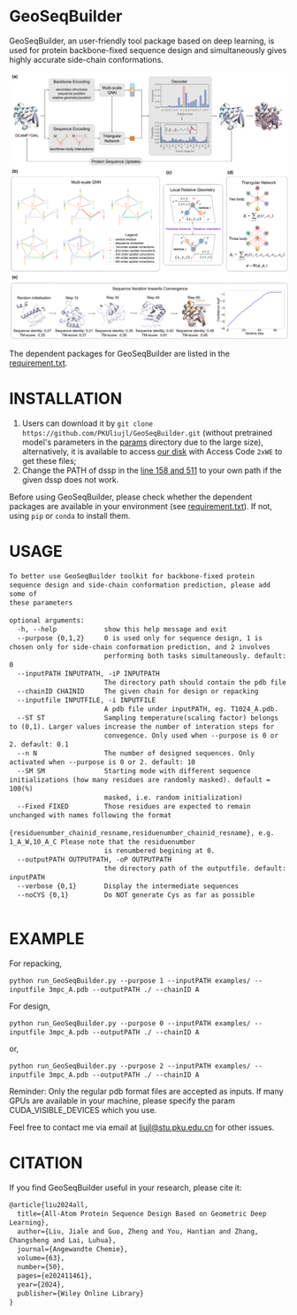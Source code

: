 # GeoSeqBuilder
GeoSeqBuilder, an user-friendly tool package based on deep learning, is used for protein backbone-fixed sequence design and simultaneously gives highly accurate side-chain conformations.

![Alt text](https://github.com/PKUliujl/GeoSeqBuilder/blob/main/image/flow.png)

The dependent packages for GeoSeqBuilder are listed in the [requirement.txt](https://github.com/PKUliujl/GeoSeqBuilder/blob/main/requirement.txt).


INSTALLATION
======================
1. Users can download it by `git clone https://github.com/PKUliujl/GeoSeqBuilder.git` (without pretrained model's parameters in the [params](https://github.com/PKUliujl/GeoSeqBuilder/tree/main/geoseqbuilder/params) directory  due to the large size), alternatively, 
it is available to access [our disk](https://disk.pku.edu.cn/link/AA492BA68F0E584F6880B49708384AA7BD) with 
Access Code `2xWE` to get these files;
2. Change the PATH of dssp in the [line 158 and 511](https://github.com/PKUliujl/GeoSeqBuilder/blob/main/geoseqbuilder/Utils/pdb_processor.py) to your own path if the given dssp does not work.


Before using GeoSeqBuilder, please check whether the dependent packages are available in your environment (see [requirement.txt](https://github.com/PKUliujl/GeoSeqBuilder/blob/main/requirement.txt)). If not, using `pip` or `conda` to install them.


USAGE
======================
```
To better use GeoSeqBuilder toolkit for backbone-fixed protein sequence design and side-chain conformation prediction, please add some of
these parameters

optional arguments:
  -h, --help            show this help message and exit
  --purpose {0,1,2}     0 is used only for sequence design, 1 is chosen only for side-chain conformation prediction, and 2 involves
                        performing both tasks simultaneously. default: 0
  --inputPATH INPUTPATH, -iP INPUTPATH
                        The directory path should contain the pdb file
  --chainID CHAINID     The given chain for design or repacking
  --inputfile INPUTFILE, -i INPUTFILE
                        A pdb file under inputPATH, eg. T1024_A.pdb.
  --ST ST               Sampling temperature(scaling factor) belongs to (0,1). Larger values increase the number of interation steps for
                        convegence. Only used when --purpose is 0 or 2. default: 0.1
  --n N                 The number of designed sequences. Only activated when --purpose is 0 or 2. default: 10
  --SM SM               Starting mode with different sequence initializations (how many residues are randomly masked). default = 100(%)
                        masked, i.e. random initialization)
  --Fixed FIXED         Those residues are expected to remain unchanged with names following the format
                        {residuenumber_chainid_resname,residuenumber_chainid_resname}, e.g. 1_A_W,10_A_C Please note that the residuenumber
                        is renumbered begining at 0.
  --outputPATH OUTPUTPATH, -oP OUTPUTPATH
                        the directory path of the outputfile. default: inputPATH
  --verbose {0,1}       Display the intermediate sequences
  --noCYS {0,1}         Do NOT generate Cys as far as possible
  
```

EXAMPLE
=====================
For repacking, 
```
python run_GeoSeqBuilder.py --purpose 1 --inputPATH examples/ --inputfile 3mpc_A.pdb --outputPATH ./ --chainID A   
```

For design,  
```
python run_GeoSeqBuilder.py --purpose 0 --inputPATH examples/ --inputfile 3mpc_A.pdb --outputPATH ./ --chainID A
```
or,
```
python run_GeoSeqBuilder.py --purpose 2 --inputPATH examples/ --inputfile 3mpc_A.pdb --outputPATH ./ --chainID A
```



Reminder: Only the regular pdb format files are accepted as inputs. If many GPUs are available in your machine, please specify the param CUDA_VISIBLE_DEVICES which you use.

Feel free to contact me via email at liujl@stu.pku.edu.cn for other issues.  


CITATION
=====================
If you find GeoSeqBuilder useful in your research, please cite it:
```
@article{liu2024all,
  title={All-Atom Protein Sequence Design Based on Geometric Deep Learning},
  author={Liu, Jiale and Guo, Zheng and You, Hantian and Zhang, Changsheng and Lai, Luhua},
  journal={Angewandte Chemie},
  volume={63},
  number={50},
  pages={e202411461},
  year={2024},
  publisher={Wiley Online Library}
}
```


